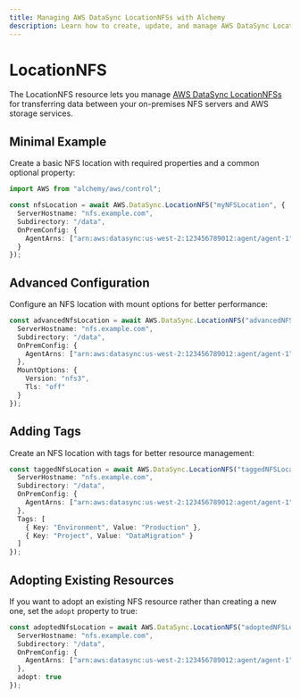 ```yaml
---
title: Managing AWS DataSync LocationNFSs with Alchemy
description: Learn how to create, update, and manage AWS DataSync LocationNFSs using Alchemy Cloud Control.
---
```


# LocationNFS

The LocationNFS resource lets you manage [AWS DataSync LocationNFSs](https://docs.aws.amazon.com/datasync/latest/userguide/) for transferring data between your on-premises NFS servers and AWS storage services.

## Minimal Example

Create a basic NFS location with required properties and a common optional property:

```ts
import AWS from "alchemy/aws/control";

const nfsLocation = await AWS.DataSync.LocationNFS("myNFSLocation", {
  ServerHostname: "nfs.example.com",
  Subdirectory: "/data",
  OnPremConfig: {
    AgentArns: ["arn:aws:datasync:us-west-2:123456789012:agent/agent-1"]
  }
});
```

## Advanced Configuration

Configure an NFS location with mount options for better performance:

```ts
const advancedNfsLocation = await AWS.DataSync.LocationNFS("advancedNFSLocation", {
  ServerHostname: "nfs.example.com",
  Subdirectory: "/data",
  OnPremConfig: {
    AgentArns: ["arn:aws:datasync:us-west-2:123456789012:agent/agent-1"]
  },
  MountOptions: {
    Version: "nfs3",
    Tls: "off"
  }
});
```

## Adding Tags

Create an NFS location with tags for better resource management:

```ts
const taggedNfsLocation = await AWS.DataSync.LocationNFS("taggedNFSLocation", {
  ServerHostname: "nfs.example.com",
  Subdirectory: "/data",
  OnPremConfig: {
    AgentArns: ["arn:aws:datasync:us-west-2:123456789012:agent/agent-1"]
  },
  Tags: [
    { Key: "Environment", Value: "Production" },
    { Key: "Project", Value: "DataMigration" }
  ]
});
```

## Adopting Existing Resources

If you want to adopt an existing NFS resource rather than creating a new one, set the `adopt` property to true:

```ts
const adoptedNfsLocation = await AWS.DataSync.LocationNFS("adoptedNFSLocation", {
  ServerHostname: "nfs.example.com",
  Subdirectory: "/data",
  OnPremConfig: {
    AgentArns: ["arn:aws:datasync:us-west-2:123456789012:agent/agent-1"]
  },
  adopt: true
});
```